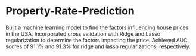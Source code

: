 # Property-Rate-Prediction
Built a machine learning model to find the factors influencing house prices in the USA.
Incorporated cross validation with Ridge and Lasso regularization to determine the factors impacting the
price. Achieved AUC scores of 91.1% and 91.3% for ridge and lasso regularizations, respectively.
